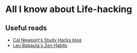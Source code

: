 # All I know about Life-hacking

## Useful reads
 * [Cal Newport's Study Hacks blog](http://calnewport.com/blog/)
 * [Leo Babauta's Zen Habits](http://zenhabits.net/)
